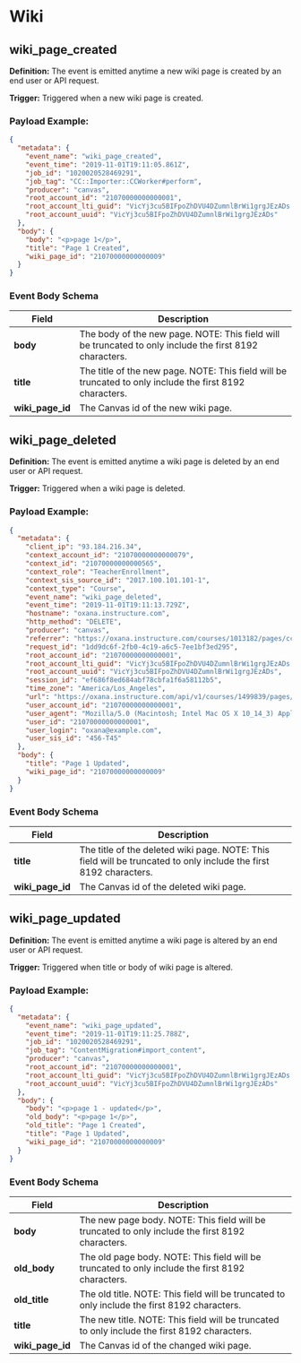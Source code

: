 Wiki
==============

<h2 id="wiki_page_created">wiki_page_created</h2>

**Definition:** The event is emitted anytime a new wiki page is created by an end user or API request.

**Trigger:** Triggered when a new wiki page is created.




### Payload Example:

```json
{
  "metadata": {
    "event_name": "wiki_page_created",
    "event_time": "2019-11-01T19:11:05.861Z",
    "job_id": "1020020528469291",
    "job_tag": "CC::Importer::CCWorker#perform",
    "producer": "canvas",
    "root_account_id": "21070000000000001",
    "root_account_lti_guid": "VicYj3cu5BIFpoZhDVU4DZumnlBrWi1grgJEzADs.oxana.instructure.com",
    "root_account_uuid": "VicYj3cu5BIFpoZhDVU4DZumnlBrWi1grgJEzADs"
  },
  "body": {
    "body": "<p>page 1</p>",
    "title": "Page 1 Created",
    "wiki_page_id": "21070000000000009"
  }
}
```




### Event Body Schema

| Field | Description |
|-|-|
| **body** | The body of the new page. NOTE: This field will be truncated to only include the first 8192 characters. |
| **title** | The title of the new page. NOTE: This field will be truncated to only include the first 8192 characters. |
| **wiki_page_id** | The Canvas id of the new wiki page. |



<h2 id="wiki_page_deleted">wiki_page_deleted</h2>

**Definition:** The event is emitted anytime a wiki page is deleted by an end user or API request.

**Trigger:** Triggered when a wiki page is deleted.




### Payload Example:

```json
{
  "metadata": {
    "client_ip": "93.184.216.34",
    "context_account_id": "21070000000000079",
    "context_id": "21070000000000565",
    "context_role": "TeacherEnrollment",
    "context_sis_source_id": "2017.100.101.101-1",
    "context_type": "Course",
    "event_name": "wiki_page_deleted",
    "event_time": "2019-11-01T19:11:13.729Z",
    "hostname": "oxana.instructure.com",
    "http_method": "DELETE",
    "producer": "canvas",
    "referrer": "https://oxana.instructure.com/courses/1013182/pages/ccs-online-logo-instructions?module_item_id=9653761",
    "request_id": "1dd9dc6f-2fb0-4c19-a6c5-7ee1bf3ed295",
    "root_account_id": "21070000000000001",
    "root_account_lti_guid": "VicYj3cu5BIFpoZhDVU4DZumnlBrWi1grgJEzADs.oxana.instructure.com",
    "root_account_uuid": "VicYj3cu5BIFpoZhDVU4DZumnlBrWi1grgJEzADs",
    "session_id": "ef686f8ed684abf78cbfa1f6a58112b5",
    "time_zone": "America/Los_Angeles",
    "url": "https://oxana.instructure.com/api/v1/courses/1499839/pages/ccs-online-logo-instructions",
    "user_account_id": "21070000000000001",
    "user_agent": "Mozilla/5.0 (Macintosh; Intel Mac OS X 10_14_3) AppleWebKit/537.36 (KHTML, like Gecko) Chrome/73.0.3683.103 Safari/537.36",
    "user_id": "21070000000000001",
    "user_login": "oxana@example.com",
    "user_sis_id": "456-T45"
  },
  "body": {
    "title": "Page 1 Updated",
    "wiki_page_id": "21070000000000009"
  }
}
```




### Event Body Schema

| Field | Description |
|-|-|
| **title** | The title of the deleted wiki page. NOTE: This field will be truncated to only include the first 8192 characters. |
| **wiki_page_id** | The Canvas id of the deleted wiki page. |



<h2 id="wiki_page_updated">wiki_page_updated</h2>

**Definition:** The event is emitted anytime a wiki page is altered by an end user or API request.

**Trigger:** Triggered when title or body of wiki page is altered.




### Payload Example:

```json
{
  "metadata": {
    "event_name": "wiki_page_updated",
    "event_time": "2019-11-01T19:11:25.788Z",
    "job_id": "1020020528469291",
    "job_tag": "ContentMigration#import_content",
    "producer": "canvas",
    "root_account_id": "21070000000000001",
    "root_account_lti_guid": "VicYj3cu5BIFpoZhDVU4DZumnlBrWi1grgJEzADs.oxana.instructure.com",
    "root_account_uuid": "VicYj3cu5BIFpoZhDVU4DZumnlBrWi1grgJEzADs"
  },
  "body": {
    "body": "<p>page 1 - updated</p>",
    "old_body": "<p>page 1</p>",
    "old_title": "Page 1 Created",
    "title": "Page 1 Updated",
    "wiki_page_id": "21070000000000009"
  }
}
```




### Event Body Schema

| Field | Description |
|-|-|
| **body** | The new page body. NOTE: This field will be truncated to only include the first 8192 characters. |
| **old_body** | The old page body. NOTE: This field will be truncated to only include the first 8192 characters. |
| **old_title** | The old title. NOTE: This field will be truncated to only include the first 8192 characters. |
| **title** | The new title. NOTE: This field will be truncated to only include the first 8192 characters. |
| **wiki_page_id** | The Canvas id of the changed wiki page. |



